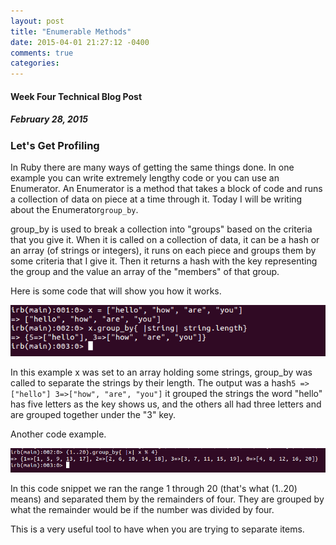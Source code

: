 ```yaml
---
layout: post
title: "Enumerable Methods"
date: 2015-04-01 21:27:12 -0400
comments: true
categories: 
---
```

#### Week Four Technical Blog Post

##### February 28, 2015

### Let's Get Profiling



In Ruby there are many ways of getting the same things done. In one example you can write extremely lengthy code or you can use an Enumerator. An Enumerator is a method that takes a block of code and runs a collection of data on piece at a time through it. Today I will be writing about the Enumerator`group_by`.

group_by is used to break a collection into "groups" based on the criteria that you give it. When it is called on a collection of data, it can be a hash or an array (of strings or integers), it runs on each piece and groups them by some criteria that I give it. Then it returns a hash with the key representing the group and the value an array of the "members" of that group.

Here is some code that will show you how it works.

![](/images/group_by-length.png)

In this example x was set to an array holding some strings, group_by was called to separate the strings by their length. The output was a hash`5 =>["hello"] 3=>["how", "are", "you"]` it grouped the strings the word "hello" has five letters as the key shows us, and the others all had three letters and are grouped together under the "3" key.

Another code example.

![](/images/group_by-modulus.png)

In this code snippet we ran the range 1 through 20 (that's what (1..20) means) and separated them by the remainders of four. They are grouped by what the remainder would be if the number was divided by four.

This is a very useful tool to have when you are trying to separate items.